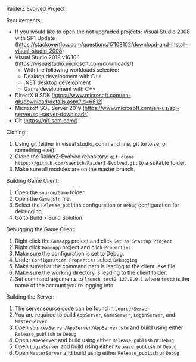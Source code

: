 RaiderZ Evolved Project

Requirements:
- If you would like to open the not upgraded projects: Visual Studio 2008 with SP1 Update (https://stackoverflow.com/questions/17108102/download-and-install-visual-studio-2008)
- Visual Studio 2019 v16.10.1 (https://visualstudio.microsoft.com/downloads/)
  - With the following workloads selected:
  - Desktop development with C++
  - .NET desktop development
  - Game development with C++
- DirectX 9 SDK (https://www.microsoft.com/en-gb/download/details.aspx?id=6812)
- Microsoft SQL Server 2019 (https://www.microsoft.com/en-us/sql-server/sql-server-downloads)
- Git (https://git-scm.com/)

Cloning:
1. Using git (either in visual studio, command line, git tortoise, or something else).
3. Clone the RaiderZ-Evolved repository: ```git clone https://github.com/saerich/RaiderZ-Evolved.git``` to a suitable folder.
4. Make sure all modules are on the master branch.

Building Game Client:
1. Open the ```source/Game``` folder.
2. Open the ```Game.sln``` file.
3. Select the ```Release_publish``` configuration or ```Debug``` configuration for debugging.
4. Go to Build > Build Solution.

Debugging the Game Client:
1. Right click the ```GameApp``` project and click ```Set as Startup Project```
2. Right click ```GameApp``` project and click ```Properties```
3. Make sure the configuration is set to Debug.
4. Under ```Configuration Properties``` select ```Debugging```
5. Make sure that the command path is leading to the client .exe file.
6. Make sure the working directory is leading to the client folder.
7. Set command arguments to ```launch test2 127.0.0.1``` where ```test2``` is the name of the account you're logging into.

Building the Server:
1. The server source code can be found in ```source/Server```
2. You are required to build ```AppServer```, ```GameServer```, ```LoginServer```, and ```MasterServer```
3. Open ```source/Server/AppServer/AppServer.sln``` and build using either ```Release_publish``` or ```Debug```
4. Open ```GameServer``` and build using either ```Release_publish``` or ```Debug```
5. Open ```LoginServer``` and build using either ```Release_publish``` or ```Debug```
6. Open ```MasterServer``` and build using either ```Release_publish``` or ```Debug```
